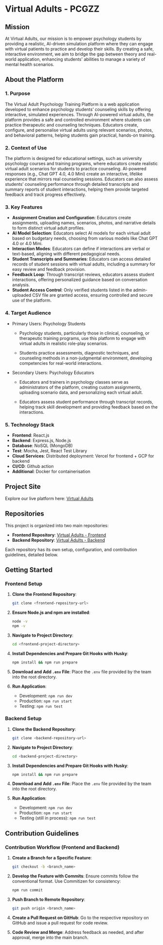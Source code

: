 # Virtual Adults - PCGZZ

## Mission

At Virtual Adults, our mission is to empower psychology students by providing a realistic, AI-driven simulation platform where they can engage with virtual patients to practice and develop their skills. By creating a safe, interactive environment, we aim to bridge the gap between theory and real-world application, enhancing students' abilities to manage a variety of mental health scenarios.

## About the Platform

### 1. Purpose
The Virtual Adult Psychology Training Platform is a web application developed to enhance psychology students’ counseling skills by offering interactive, simulated experiences. Through AI-powered virtual adults, the platform provides a safe and controlled environment where students can practice therapeutic and counseling techniques. Educators create, configure, and personalise virtual adults using relevant scenarios, photos, and behavioral patterns, helping students gain practical, hands-on training.

 

### 2. Context of Use
The platform is designed for educational settings, such as university psychology courses and training programs, where educators create realistic virtual adult scenarios for students to practice counseling. AI-powered responses (e.g., Chat GPT 4.0, 4.0 Mini) create an interactive, lifelike experience that mirrors real counseling sessions. 
Educators can also assess students’ counseling performance through detailed transcripts and summary reports of student interactions, helping them provide targeted feedback and track progress effectively.

### 3. Key Features

- **Assignment Creation and Configuration**: Educators create assignments, uploading names, scenarios, photos, and narrative details to form distinct virtual adult profiles.
- **AI Model Selection**: Educators select AI models for each virtual adult based on budgetary needs, choosing from various models like Chat GPT 4.0 or 4.0 Mini.
- **Interaction Modes**: Educators can define if interactions are verbal or text-based, aligning with different pedagogical needs.
- **Student Transcripts and Summaries**: Educators can access detailed records of student sessions with virtual adults, including a summary for easy review and feedback provision.
- **Feedback Loop**: Through transcript reviews, educators assess student interactions, offering personalized guidance based on conversation analysis.
- **Student Access Control**: Only verified students listed in the admin-uploaded CSV file are granted access, ensuring controlled and secure use of the platform.

### 4. Target Audience
- Primary Users: Psychology Students

  - Psychology students, particularly those in clinical, counseling, or therapeutic training programs, use this platform to engage with virtual adults in realistic role-play scenarios.

  - Students practice assessments, diagnostic techniques, and counseling methods in a non-judgmental environment, developing competencies for real-world interactions.

- Secondary Users: Psychology Educators

  - Educators and trainers in psychology classes serve as administrators of the platform, creating custom assignments, uploading scenario data, and personalizing each virtual adult.

  - Educators assess student performance through transcript records, helping track skill development and providing feedback based on the interactions.

### 5. Technology Stack

- **Frontend**: React.js
- **Backend**: Express.js, Node.js
- **Database**: NoSQL (MongoDB)
- **Test**: Mocha, Jest, React Test Library
- **Cloud Services**: Distributed deployment: Vercel for frontend + GCP for backend
- **CI/CD**: Github action
- **Additional**: Docker for containerisation

## Project Site

Explore our live platform here: [Virtual Adults](https://pcgzz-frontend.vercel.app/)

## Repositories

This project is organized into two main repositories:

- **Frontend Repository**: [Virtual Adults - Frontend](https://github.com/PCGZZ/PCGZZ-backend)
- **Backend Repository**: [Virtual Adults - Backend](https://github.com/PCGZZ/PCGZZ-backend)

Each repository has its own setup, configuration, and contribution guidelines, detailed below.

## Getting Started

### Frontend Setup

1. **Clone the Frontend Repository**:
    ```bash
    git clone <frontend-repository-url>
    ```

2. **Ensure Node.js and npm are installed**:
    ```bash
    node -v
    npm -v
    ```

3. **Navigate to Project Directory**:
    ```bash
    cd <frontend-project-directory>
    ```

4. **Install Dependencies and Prepare Git Hooks with Husky**:
    ```bash
    npm install && npm run prepare
    ```

5. **Download and Add `.env` File**:
   Place the `.env` file provided by the team into the root directory.

6. **Run Application**:
    - Development: `npm run dev`
    - Production: `npm run start`
    - Testing: `npm run test`

### Backend Setup

1. **Clone the Backend Repository**:
    ```bash
    git clone <backend-repository-url>
    ```

2. **Navigate to Project Directory**:
    ```bash
    cd <backend-project-directory>
    ```

3. **Install Dependencies and Prepare Git Hooks with Husky**:
    ```bash
    npm install && npm run prepare
    ```

4. **Download and Add `.env` File**:
   Place the `.env` file provided by the team into the root directory.

5. **Run Application**:
    - Development: `npm run dev`
    - Production: `npm run start`
    - Testing (still in process): `npm run test`

## Contribution Guidelines

### Contribution Workflow (Frontend and Backend)

1. **Create a Branch for a Specific Feature**:
    ```bash
    git checkout -b <branch_name>
    ```

2. **Develop the Feature with Commits**:
   Ensure commits follow the conventional format. Use Commitizen for consistency:
    ```bash
    npm run commit
    ```

3. **Push Branch to Remote Repository**:
    ```bash
    git push origin <branch_name>
    ```

4. **Create a Pull Request on GitHub**:
   Go to the respective repository on GitHub and issue a pull request for code review.

5. **Code Review and Merge**:
   Address feedback as needed, and after approval, merge into the main branch.
